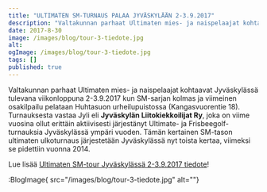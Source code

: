 ```yaml
---
title: "ULTIMATEN SM-TURNAUS PALAA JYVÄSKYLÄÄN 2-3.9.2017"
description: "Valtakunnan parhaat Ultimaten mies- ja naispelaajat kohtaavat Jyväskylässä tulevana viikonloppuna 2-3.9.2017 kun SM-sarjan kolmas ja viimeinen osakilpailu pelataan Huhtasuon urheilupuistossa (Kangasvuorentie 18). Turnauksesta vastaa Jyli eli Jyväskylän Liitokiekkoilijat Ry, joka on viime vuosina ollut erittäin aktiivisesti järjestänyt Ultimate- ja Frisbeegolf-turnauksia Jyväskylässä ympäri vuoden. Tämän kertainen SM-tason ultimaten ulkoturnaus järjestetään Jyväskylässä nyt toista kertaa, viimeksi se"
date: 2017-8-30
image: /images/blog/tour-3-tiedote.jpg
alt:
ogImage: /images/blog/tour-3-tiedote.jpg
tags: []
published: true
---
```

Valtakunnan parhaat Ultimaten mies- ja naispelaajat kohtaavat Jyväskylässä tulevana viikonloppuna 2-3.9.2017 kun SM-sarjan kolmas ja viimeinen osakilpailu pelataan Huhtasuon urheilupuistossa (Kangasvuorentie 18). Turnauksesta vastaa Jyli eli **Jyväskylän Liitokiekkoilijat Ry**, joka on viime vuosina ollut erittäin aktiivisesti järjestänyt Ultimate- ja Frisbeegolf-turnauksia Jyväskylässä ympäri vuoden. Tämän kertainen SM-tason ultimaten ulkoturnaus järjestetään Jyväskylässä nyt toista kertaa, viimeksi se pidettiin vuonna 2014.

Lue lisää [Ultimaten SM-tour Jyväskylässä 2-3.9.2017 tiedote](http://jyli.fi/wp-content/uploads/Ultimaten-SM-tour-Jyväskylässä-2-3.9.2017-tiedote.pdf)!

:BlogImage{ src="/images/blog/tour-3-tiedote.jpg" alt=""}
